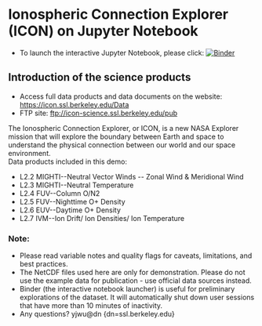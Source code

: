 # Ionospheric Connection Explorer (ICON) on Jupyter Notebook

- To launch the interactive Jupyter Notebook, please click:
[![Binder](https://mybinder.org/badge_logo.svg)](https://mybinder.org/v2/gh/YJWu-SSL/ICON_Data_Demo/master)

## Introduction of the science products 
- Access full data products and data documents on the website: <https://icon.ssl.berkeley.edu/Data>
- FTP site: <ftp://icon-science.ssl.berkeley.edu/pub>

The Ionospheric Connection Explorer, or ICON, is a new NASA Explorer mission
that will explore the boundary between Earth and space to understand the
physical connection between our world and our space environment. 
<br>
Data products included in this demo:
- L2.2 MIGHTI--Neutral Vector Winds -- Zonal Wind & Meridional Wind 
- L2.3 MIGHTI--Neutral Temperature
- L2.4 FUV--Column O/N2
- L2.5 FUV--Nighttime O+ Density 
- L2.6 EUV--Daytime O+ Density
- L2.7 IVM--Ion Drift/ Ion Densities/ Ion Temperature 

### Note:
- Please read variable notes and quality flags for caveats, limitations, and best practices.
- The NetCDF files used here are only for demonstration. Please do not use the example data for publication - use official data sources instead.
- Binder (the interactive notebook launcher) is useful for preliminary explorations of the dataset. It will automatically shut down user sessions that have more than 10 minutes of inactivity.
- Any questions? yjwu@dn {dn=ssl.berkeley.edu}
<br>
